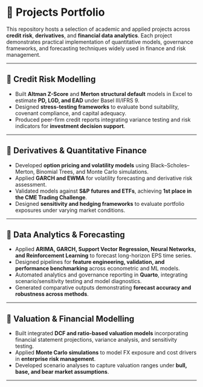 # 📂 Projects Portfolio

This repository hosts a selection of academic and applied projects across **credit risk**, **derivatives**, and **financial data analytics**. Each project demonstrates practical implementation of quantitative models, governance frameworks, and forecasting techniques widely used in finance and risk management.  

---

## 🔹 Credit Risk Modelling
- Built **Altman Z-Score** and **Merton structural default** models in Excel to estimate **PD, LGD, and EAD** under Basel III/IFRS 9.  
- Designed **stress-testing frameworks** to evaluate bond suitability, covenant compliance, and capital adequacy.  
- Produced peer-firm credit reports integrating variance testing and risk indicators for **investment decision support**.  

---

## 🔹 Derivatives & Quantitative Finance
- Developed **option pricing and volatility models** using Black–Scholes–Merton, Binomial Trees, and Monte Carlo simulations.  
- Applied **GARCH and EWMA** for volatility forecasting and derivative risk assessment.  
- Validated models against **S&P futures and ETFs**, achieving **1st place in the CME Trading Challenge**.  
- Designed **sensitivity and hedging frameworks** to evaluate portfolio exposures under varying market conditions.  

---

## 🔹 Data Analytics & Forecasting
- Applied **ARIMA, GARCH, Support Vector Regression, Neural Networks, and Reinforcement Learning** to forecast long-horizon EPS time series.  
- Designed pipelines for **feature engineering, validation, and performance benchmarking** across econometric and ML models.  
- Automated analytics and governance reporting in **Quarto**, integrating scenario/sensitivity testing and model diagnostics.  
- Generated comparative outputs demonstrating **forecast accuracy and robustness across methods**.  

---

## 🔹 Valuation & Financial Modelling
- Built integrated **DCF and ratio-based valuation models** incorporating financial statement projections, variance analysis, and sensitivity testing.  
- Applied **Monte Carlo simulations** to model FX exposure and cost drivers in **enterprise risk management**.  
- Developed scenario analyses to capture valuation ranges under **bull, base, and bear market assumptions**.  

---

